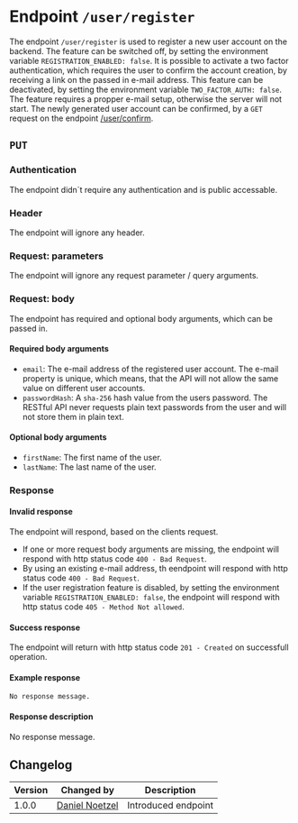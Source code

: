 # Endpoint `/user/register`
The endpoint `/user/register` is used to register a new user account on the backend. The feature can be switched off, by setting the environment variable `REGISTRATION_ENABLED: false`. It is possible to activate a two factor authentication, which requires the user to confirm the account creation, by receiving a link on the passed in e-mail address. This feature can be deactivated, by setting the environment variable `TWO_FACTOR_AUTH: false`. The feature requires a propper e-mail setup, otherwise the server will not start. The newly generated user account can be confirmed, by a `GET` request on the endpoint [/user/confirm](confirm.md).

## `PUT`

### Authentication
The endpoint didn´t require any authentication and is public accessable.

### Header
The endpoint will ignore any header.

### Request: parameters
The endpoint will ignore any request parameter / query arguments.

### Request: body
The endpoint has required and optional body arguments, which can be passed in.

#### Required body arguments
- `email`: The e-mail address of the registered user account. The e-mail property is unique, which means, that the API will not allow the same value on different user accounts.
- `passwordHash`: A `sha-256` hash value from the users password. The RESTful API never requests plain text passwords from the user and will not store them in plain text.

#### Optional body arguments
- `firstName`: The first name of the user.
- `lastName`: The last name of the user.

### Response
#### Invalid response
The endpoint will respond, based on the clients request.

- If one or more request body arguments are missing, the endpoint will respond with http status code `400 - Bad Request`.
- By using an existing e-mail address, th eendpoint will respond with http status code `400 - Bad Request`.
- If the user registration feature is disabled, by setting the environment variable `REGISTRATION_ENABLED: false`, the endpoint will respond with http status code `405 - Method Not allowed`.

#### Success response
The endpoint will return with http status code `201 - Created` on successfull operation.

#### Example response
```
No response message.
```

#### Response description
No response message.

## Changelog
| Version | Changed by | Description |
|-------------|-------------|----|
| 1.0.0 | [Daniel Noetzel](mailto:daniel.noetzel@gmail.com) | Introduced endpoint |